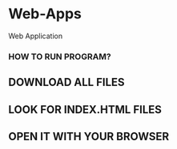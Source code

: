 # Web-Apps
Web Application

### HOW TO RUN PROGRAM?

## DOWNLOAD ALL FILES
## LOOK FOR INDEX.HTML FILES
## OPEN IT WITH YOUR BROWSER
